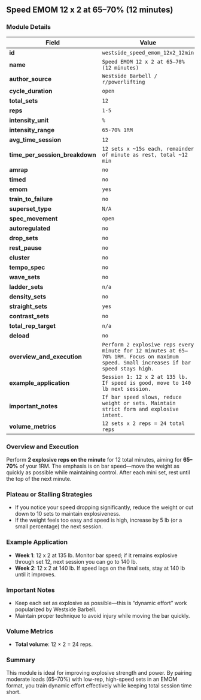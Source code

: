 ## Speed EMOM 12 x 2 at 65–70% (12 minutes)

### Module Details

| Field                          | Value                                                                                                                                  |
| ------------------------------ | -------------------------------------------------------------------------------------------------------------------------------------- |
| **id**                         | `westside_speed_emom_12x2_12min`                                                                                                       |
| **name**                       | `Speed EMOM 12 x 2 at 65–70% (12 minutes)`                                                                                             |
| **author_source**              | `Westside Barbell / r/powerlifting`                                                                                                    |
| **cycle_duration**             | `open`                                                                                                                                 |
| **total_sets**                 | `12`                                                                                                                                   |
| **reps**                       | `1-5`                                                                                                                                  |
| **intensity_unit**             | `%`                                                                                                                                    |
| **intensity_range**            | `65-70% 1RM`                                                                                                                           |
| **avg_time_session**           | `12`                                                                                                                                   |
| **time_per_session_breakdown** | `12 sets x ~15s each, remainder of minute as rest, total ~12 min`                                                                      |
| **amrap**                      | `no`                                                                                                                                   |
| **timed**                      | `no`                                                                                                                                   |
| **emom**                       | `yes`                                                                                                                                  |
| **train_to_failure**           | `no`                                                                                                                                   |
| **superset_type**              | `N/A`                                                                                                                                  |
| **spec_movement**              | `open`                                                                                                                                 |
| **autoregulated**              | `no`                                                                                                                                   |
| **drop_sets**                  | `no`                                                                                                                                   |
| **rest_pause**                 | `no`                                                                                                                                   |
| **cluster**                    | `no`                                                                                                                                   |
| **tempo_spec**                 | `no`                                                                                                                                   |
| **wave_sets**                  | `no`                                                                                                                                   |
| **ladder_sets**                | `n/a`                                                                                                                                  |
| **density_sets**               | `no`                                                                                                                                   |
| **straight_sets**              | `yes`                                                                                                                                  |
| **contrast_sets**              | `no`                                                                                                                                   |
| **total_rep_target**           | `n/a`                                                                                                                                  |
| **deload**                     | `no`                                                                                                                                   |
| **overview_and_execution**     | `Perform 2 explosive reps every minute for 12 minutes at 65–70% 1RM. Focus on maximum speed. Small increases if bar speed stays high.` |
| **example_application**        | `Session 1: 12 x 2 at 135 lb. If speed is good, move to 140 lb next session.`                                                          |
| **important_notes**            | `If bar speed slows, reduce weight or sets. Maintain strict form and explosive intent.`                                                |
| **volume_metrics**             | `12 sets x 2 reps = 24 total reps`                                                                                                     |

### Overview and Execution

Perform **2 explosive reps on the minute** for 12 total minutes, aiming for **65–70%** of your 1RM. The emphasis is on bar speed—move the weight as quickly as possible while maintaining control. After each mini set, rest until the top of the next minute.

### Plateau or Stalling Strategies

- If you notice your speed dropping significantly, reduce the weight or cut down to 10 sets to maintain explosiveness.
- If the weight feels too easy and speed is high, increase by 5 lb (or a small percentage) the next session.

### Example Application

- **Week 1**: 12 x 2 at 135 lb. Monitor bar speed; if it remains explosive through set 12, next session you can go to 140 lb.
- **Week 2**: 12 x 2 at 140 lb. If speed lags on the final sets, stay at 140 lb until it improves.

### Important Notes

- Keep each set as explosive as possible—this is “dynamic effort” work popularized by Westside Barbell.
- Maintain proper technique to avoid injury while moving the bar quickly.

### Volume Metrics

- **Total volume**: 12 × 2 = 24 reps.

### Summary

This module is ideal for improving explosive strength and power. By pairing moderate loads (65–70%) with low-rep, high-speed sets in an EMOM format, you train dynamic effort effectively while keeping total session time short.